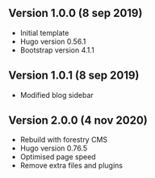 ## Version 1.0.0 (8 sep 2019)
- Initial template
- Hugo version 0.56.1
- Bootstrap version 4.1.1

## Version 1.0.1 (8 sep 2019)
- Modified blog sidebar

## Version 2.0.0 (4 nov 2020)
- Rebuild with forestry CMS
- Hugo version 0.76.5
- Optimised page speed
- Remove extra files and plugins